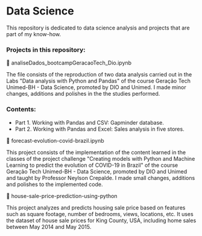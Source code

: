 # Data Science

This repository is dedicated to data science analysis and projects that are part of my know-how.

### Projects in this repository:

📁 analiseDados_bootcampGeracaoTech_Dio.ipynb

The file consists of the reproduction of two data analysis carried out in the Labs "Data analysis with Python and Pandas" of the course Geração Tech Unimed-BH - Data Science, promoted by DIO and Unimed. I made minor changes, additions and polishes in the the studies performed.

### Contents:
- Part 1. Working with Pandas and CSV: Gapminder database.
- Part 2. Working with Pandas and Excel: Sales analysis in five stores.

📁 forecast-evolution-covid-brazil.ipynb

This project consists of the implementation of the content learned in the classes of the project challenge "Creating models with Python and Machine Learning to predict the evolution of COVID-19 in Brazil" of the course Geração Tech Unimed-BH - Data Science, promoted by DIO and Unimed and taught by Professor Neylson Crepalde. I made small changes, additions and polishes to the implemented code.

📁 house-sale-price-prediction-using-python

This project analyzes and predicts housing sale price based on features such as square footage, number of bedrooms, views, locations, etc. It uses the dataset of house sale prices for King County, USA, including home sales between May 2014 and May 2015.

